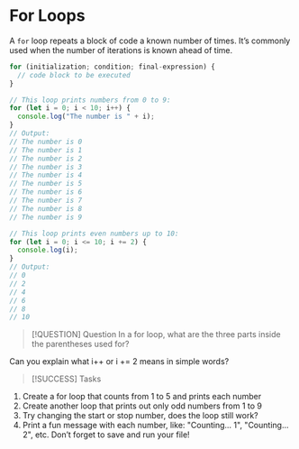 # For Loops

A `for` loop repeats a block of code a known number of times. It’s commonly used when the number of iterations is known ahead of time.

```js
for (initialization; condition; final-expression) {
  // code block to be executed
}

// This loop prints numbers from 0 to 9:
for (let i = 0; i < 10; i++) {
  console.log("The number is " + i);
}
// Output:
// The number is 0
// The number is 1
// The number is 2
// The number is 3
// The number is 4
// The number is 5
// The number is 6
// The number is 7
// The number is 8
// The number is 9

// This loop prints even numbers up to 10:
for (let i = 0; i <= 10; i += 2) {
  console.log(i);
}
// Output:
// 0
// 2
// 4
// 6
// 8
// 10
```
> [!QUESTION] Question
In a for loop, what are the three parts inside the parentheses used for?

Can you explain what i++ or i += 2 means in simple words?

> [!SUCCESS] Tasks
1. Create a for loop that counts from 1 to 5 and prints each number
2. Create another loop that prints out only odd numbers from 1 to 9
3. Try changing the start or stop number, does the loop still work?
4. Print a fun message with each number, like: "Counting... 1", "Counting... 2", etc.
Don’t forget to save and run your file!